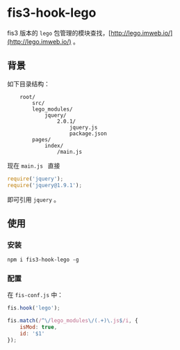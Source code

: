 # fis3-hook-lego
fis3 版本的 `lego` 包管理的模块查找，[http://lego.imweb.io/](http://lego.imweb.io/) 。

## 背景
如下目录结构：

```
    root/
        src/
        lego_modules/
            jquery/
                2.0.1/  
                    jquery.js
                    package.json
        pages/
            index/
                /main.js
```
现在 `main.js ` 直接

```js
require('jquery');
require('jquery@1.9.1');
```
即可引用 `jquery` 。


## 使用

### 安装
```
npm i fis3-hook-lego -g
```

### 配置
在 `fis-conf.js` 中：
```js
fis.hook('lego');

fis.match(/^\/lego_modules\/(.+)\.js$/i, {
    isMod: true,
    id: '$1'
});
```